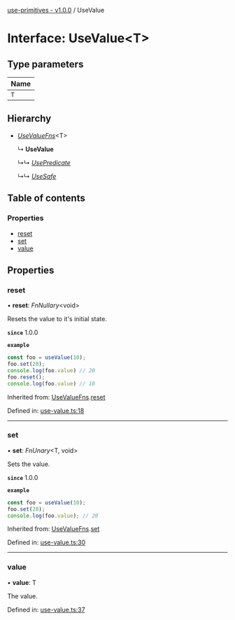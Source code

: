 [use-primitives - v1.0.0](../README.md) / UseValue

# Interface: UseValue<T\>

## Type parameters

Name |
:------ |
`T` |

## Hierarchy

* [*UseValueFns*](usevaluefns.md)<T\>

  ↳ **UseValue**

  ↳↳ [*UsePredicate*](usepredicate.md)

  ↳↳ [*UseSafe*](usesafe.md)

## Table of contents

### Properties

- [reset](usevalue.md#reset)
- [set](usevalue.md#set)
- [value](usevalue.md#value)

## Properties

### reset

• **reset**: *FnNullary*<void\>

Resets the value to it's initial state.

**`since`** 1.0.0

**`example`** 
```ts
const foo = useValue(10);
foo.set(20);
console.log(foo.value) // 20
foo.reset();
console.log(foo.value) // 10
```

Inherited from: [UseValueFns](usevaluefns.md).[reset](usevaluefns.md#reset)

Defined in: [use-value.ts:18](https://github.com/OctoD/use-primitives/blob/7b5eac0/src/use-value.ts#L18)

___

### set

• **set**: *FnUnary*<T, void\>

Sets the value.

**`since`** 1.0.0

**`example`** 
```ts
const foo = useValue(10);
foo.set(20);
console.log(foo.value); // 20
```

Inherited from: [UseValueFns](usevaluefns.md).[set](usevaluefns.md#set)

Defined in: [use-value.ts:30](https://github.com/OctoD/use-primitives/blob/7b5eac0/src/use-value.ts#L30)

___

### value

• **value**: T

The value.

Defined in: [use-value.ts:37](https://github.com/OctoD/use-primitives/blob/7b5eac0/src/use-value.ts#L37)
